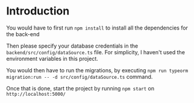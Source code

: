 # Introduction

You would have to first run `npm install` to install all the dependencies for the back-end

Then please specify your database credentials in the `backend/src/config/dataSource.ts` file. For simplicity, I haven't used the environment variables in this project.

You would then have to run the migrations, by executing `npm run typeorm migration:run -- -d src/config/dataSource.ts` command.

Once that is done, start the project by running `npm start` on `http://localhost:5000/`